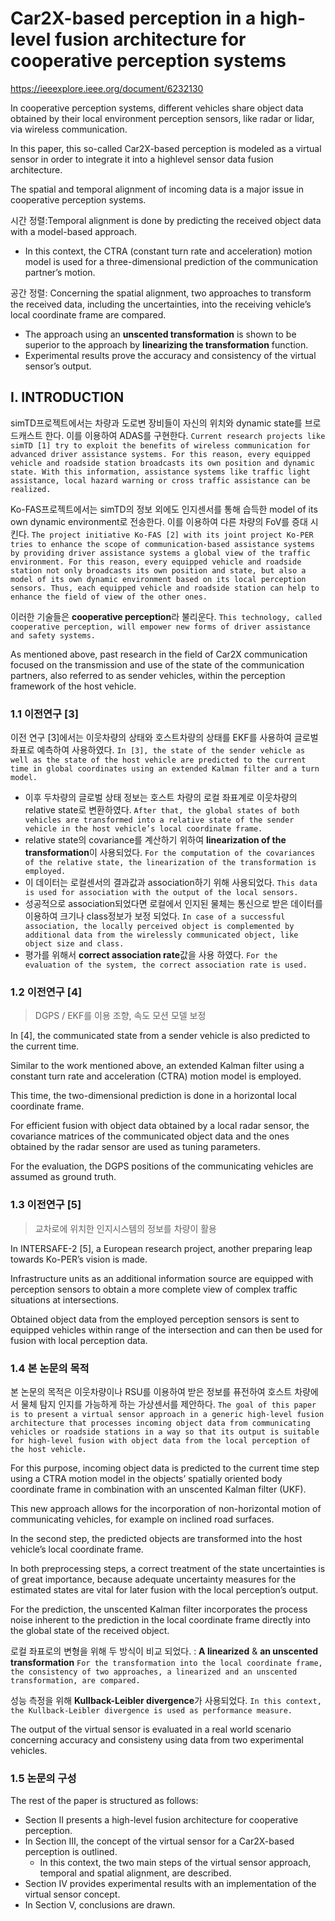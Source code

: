 # Car2X-based perception in a high-level fusion architecture for cooperative perception systems

https://ieeexplore.ieee.org/document/6232130



In cooperative perception systems, different vehicles share object data obtained by their local environment perception sensors, like radar or lidar, via wireless communication. 

In this paper, this so-called Car2X-based perception is modeled as a virtual sensor in order to integrate it into a highlevel sensor data fusion architecture. 

The spatial and temporal alignment of incoming data is a major issue in cooperative perception systems. 

시간 정렬:Temporal alignment is done by predicting the received object data with a model-based approach. 
- In this context, the CTRA (constant turn rate and acceleration) motion model is used for a three-dimensional prediction of the communication partner’s motion. 

공간 정렬: Concerning the spatial alignment, two approaches to transform the received data, including the uncertainties, into the receiving vehicle’s local coordinate frame are compared. 
- The approach using an **unscented transformation** is shown to be superior to the approach by **linearizing the transformation** function. 
- Experimental results prove the accuracy and consistency of the virtual sensor’s output.


## I. INTRODUCTION

simTD프로젝트에서는 차량과 도로변 장비들이 자신의 위치와 dynamic state를 브로드캐스트 한다. 이를 이용하여 ADAS를 구현한다. `Current research projects like simTD [1] try to exploit the benefits of wireless communication for advanced driver assistance systems. For this reason, every equipped vehicle and roadside station broadcasts its own position and dynamic state. With this information, assistance systems like traffic light assistance, local hazard warning or cross traffic assistance can be realized.`

Ko-FAS프로젝트에서는 simTD의 정보 외에도 인지센서를 통해 습득한 model of its own dynamic environment로 전송한다. 이를 이용하여 다른 차량의 FoV를 증대 시킨다. `The project initiative Ko-FAS [2] with its joint project Ko-PER tries to enhance the scope of communication-based assistance systems by providing driver assistance systems a global view of the traffic environment. For this reason, every equipped vehicle and roadside station not only broadcasts its own position and state, but also a model of its own dynamic environment based on its local perception sensors. Thus, each equipped vehicle and roadside station can help to enhance the field of view of the other ones.`

이러한 기술들은 **cooperative perception**라 불리운다. `This technology, called cooperative perception, will empower new forms of driver assistance and safety systems.`

As mentioned above, past research in the field of Car2X communication focused on the transmission and use of the state of the communication partners, also referred to as sender vehicles, within the perception framework of the host vehicle. 

### 1.1 이전연구 [3]

이전 연구 [3]에서는 이웃차량의 상태와 호스트차량의 상태를 EKF를 사용하여 글로벌 좌표로 예측하여 사용하였다. `In [3], the state of the sender vehicle as well as the state of the host vehicle are predicted to the current time in global coordinates using an extended Kalman filter and a turn model. `
- 이후 두차량의 글로벌 상태 정보는 호스트 차량의 로컬 좌표계로 이웃차량의 relative state로 변환하였다. `After that, the global states of both vehicles are transformed into a relative state of the sender vehicle in the host vehicle’s local coordinate frame. `
- relative state의 covariance를 계산하기 위하여 **linearization of the transformation**이 사용되었다. `For the computation of the covariances of the relative state, the linearization of the transformation is employed. `
- 이 데이터는 로컬센서의 결과값과 association하기 위해 사용되었다. `This data is used for association with the output of the local sensors. `
- 성공적으로 association되었다면 로컬에서 인지된 물체는 통신으로 받은 데이터를 이용하여 크기나 class정보가 보정 되었다. `In case of a successful association, the locally perceived object is complemented by additional data from the wirelessly communicated object, like object size and class. `
- 평가를 위해서 **correct association rate**값을 사용 하였다. `For the evaluation of the system, the correct association rate is used.`

### 1.2 이전연구 [4]

> DGPS / EKF를 이용 조향, 속도 모션 모델 보정 

In [4], the communicated state from a sender vehicle is also predicted to the current time. 

Similar to the work mentioned above, an extended Kalman filter using a constant turn rate and acceleration (CTRA) motion model is employed. 

This time, the two-dimensional prediction is done in a horizontal local coordinate frame. 

For efficient fusion with object data obtained by a local radar sensor, the covariance matrices of the communicated object data and the ones obtained by the radar sensor are used as tuning parameters. 

For the evaluation, the DGPS positions of the communicating vehicles are assumed as ground truth.


### 1.3 이전연구 [5]

> 교차로에 위치한 인지시스템의 정보를 차량이 활용 

In INTERSAFE-2 [5], a European research project, another preparing leap towards Ko-PER’s vision is made.

Infrastructure units as an additional information source are equipped with perception sensors to obtain a more complete view of complex traffic situations at intersections. 

Obtained object data from the employed perception sensors is sent to equipped vehicles within range of the intersection and can then be used for fusion with local perception data.


### 1.4 본 논문의 목적 

본 논문의 목적은 이웃차량이나 RSU를 이용하여 받은 정보를 퓨전하여 호스트 차량에서 물체 탐지 인지를 가능하게 하는 가상센서를 제안하다. `The goal of this paper is to present a virtual sensor approach in a generic high-level fusion architecture that processes incoming object data from communicating vehicles or roadside stations in a way so that its output is suitable for high-level fusion with object data from the local perception of the host vehicle. `

For this purpose, incoming object data is predicted to the current time step using a CTRA motion model in the objects’ spatially oriented body coordinate frame in combination with an unscented Kalman filter (UKF). 

This new approach allows for the incorporation of non-horizontal motion of communicating vehicles, for example on inclined road surfaces. 

In the second step, the predicted objects are transformed into the host vehicle’s local coordinate frame. 

In both preprocessing steps, a correct treatment of the state uncertainties is of great importance, because adequate uncertainty measures for the estimated states are vital for later fusion with the local perception’s output.

For the prediction, the unscented Kalman filter incorporates the process noise inherent to the prediction in the local coordinate frame directly into the global state of the received object. 

로컬 좌표로의 변형을 위해 두 방식이 비교 되었다. : **A linearized** &  **an unscented transformation** `For the transformation into the local coordinate frame, the consistency of two approaches, a linearized and an unscented transformation, are compared. `

성능 측정을 위해 **Kullback-Leibler divergence**가 사용되었다. `In this context, the Kullback-Leibler divergence is used as performance measure.`

The output of the virtual sensor is evaluated in a real world scenario concerning accuracy and consisteny using data from two experimental vehicles.

### 1.5 논문의 구성 

The rest of the paper is structured as follows: 
- Section II presents a high-level fusion architecture for cooperative perception. 
- In Section III, the concept of the virtual sensor for a Car2X-based perception is outlined. 
    - In this context, the two main steps of the virtual sensor approach, temporal and spatial alignment, are described. 
- Section IV provides experimental results with an implementation of the virtual sensor concept. 
- In Section V, conclusions are drawn.










